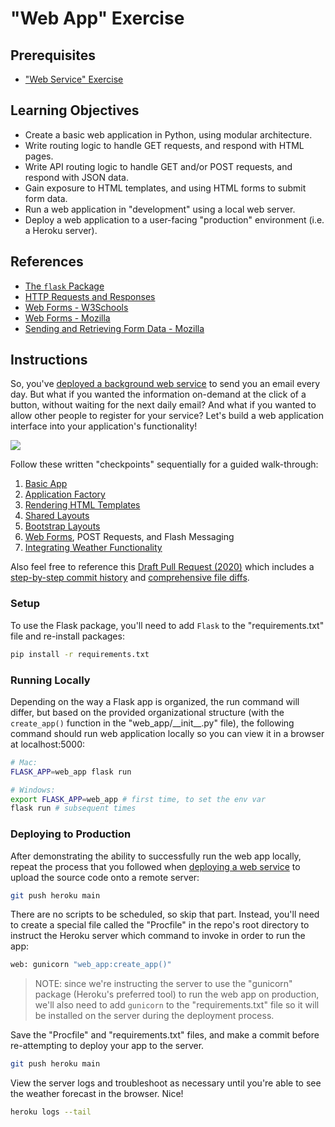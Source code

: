 # "Web App" Exercise

## Prerequisites

 + ["Web Service" Exercise](/exercises/web-service/README.md)

## Learning Objectives

  + Create a basic web application in Python, using modular architecture.
  + Write routing logic to handle GET requests, and respond with HTML pages.
  + Write API routing logic to handle GET and/or POST requests, and respond with JSON data.
  + Gain exposure to HTML templates, and using HTML forms to submit form data.
  + Run a web application in "development" using a local web server.
  + Deploy a web application to a user-facing "production" environment (i.e. a Heroku server).

## References

  + [The `flask` Package](/notes/python/packages/flask.md)
  + [HTTP Requests and Responses](/notes/info-systems/networks.md#HyperText-Transfer-Protocol)
  + [Web Forms - W3Schools](https://www.w3schools.com/html/html_forms.asp)
  + [Web Forms - Mozilla](https://developer.mozilla.org/en-US/docs/Learn/Forms)
  + [Sending and Retrieving Form Data - Mozilla](https://developer.mozilla.org/en-US/docs/Learn/Forms/Sending_and_retrieving_form_data)

## Instructions

So, you've [deployed a background web service](/exercises/web-service/README.md) to send you an email every day. But what if you wanted the information on-demand at the click of a button, without waiting for the next daily email? And what if you wanted to allow other people to register for your service? Let's build a web application interface into your application's functionality!

![](../../img/exercises/web-app/weather-form.png)

Follow these written "checkpoints" sequentially for a guided walk-through:

  1. [Basic App](checkpoints/1-basic-app.md)
  2. [Application Factory](checkpoints/2-app-factory.md)
  3. [Rendering HTML Templates](checkpoints/3-render-template.md)
  4. [Shared Layouts](checkpoints/4-shared-layout.md)
  5. [Bootstrap Layouts](checkpoints/5-bootstrap-layout.md)
  6. [Web Forms](checkpoints/6-forms.md), POST Requests, and Flash Messaging
  7. [Integrating Weather Functionality](checkpoints/7-integration.md)

Also feel free to reference this [Draft Pull Request (2020)](https://github.com/prof-rossetti/daily-briefings-py/pull/4) which includes a [step-by-step commit history](https://github.com/prof-rossetti/daily-briefings-py/pull/4/commits) and [comprehensive file diffs](https://github.com/prof-rossetti/daily-briefings-py/pull/4/files).

### Setup

To use the Flask package, you'll need to add `Flask` to the "requirements.txt" file and re-install packages:

```sh
pip install -r requirements.txt
```

### Running Locally

Depending on the way a Flask app is organized, the run command will differ, but based on the provided organizational structure (with the `create_app()` function in the "web_app/\_\_init__.py" file), the following command should run web application locally so you can view it in a browser at localhost:5000:

```sh
# Mac:
FLASK_APP=web_app flask run

# Windows:
export FLASK_APP=web_app # first time, to set the env var
flask run # subsequent times
```

### Deploying to Production

After demonstrating the ability to successfully run the web app locally, repeat the process that you followed when [deploying a web service](/exercises/web-service/deploying.md) to upload the source code onto a remote server:

```sh
git push heroku main
```

There are no scripts to be scheduled, so skip that part. Instead, you'll need to create a special file called the "Procfile" in the repo's root directory to instruct the Heroku server which command to invoke in order to run the app:

```sh
web: gunicorn "web_app:create_app()"
```

> NOTE: since we're instructing the server to use the "gunicorn" package (Heroku's preferred tool) to run the web app on production, we'll also need to add `gunicorn` to the "requirements.txt" file so it will be installed on the server during the deployment process.

Save the "Procfile" and "requirements.txt" files, and make a commit before re-attempting to deploy your app to the server.

```sh
git push heroku main
```

View the server logs and troubleshoot as necessary until you're able to see the weather forecast in the browser. Nice!

```sh
heroku logs --tail
```
